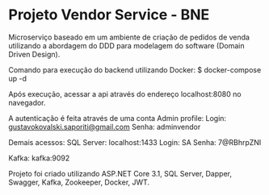 
# Projeto Vendor Service - BNE

Microserviço baseado em um ambiente de criação de pedidos de venda utilizando
a abordagem do DDD para modelagem do software (Domain Driven Design).

Comando para execução do backend utilizando Docker:
$ docker-compose up -d

Após execução, acessar a api através do endereço localhost:8080 no navegador.

A autenticação é feita através de uma conta Admin profile:
Login: gustavokovalski.saporiti@gmail.com
Senha: adminvendor

Demais acessos:
SQL Server: localhost:1433
Login: SA
Senha: 7@RBhrpZNI 

Kafka: kafka:9092

Projeto foi criado utilizando ASP.NET Core 3.1, SQL Server, Dapper, Swagger, Kafka, Zookeeper, Docker, JWT.
